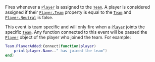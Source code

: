 Fires whenever a [`Player`](https://create.roblox.com/docs/reference/engine/classes/Player) is assigned to the [`Team`](https://create.roblox.com/docs/reference/engine/classes/Team). A player
is considered assigned if their [`Player.Team`](https://create.roblox.com/docs/reference/engine/classes/Player#Team) property is equal to
the [`Team`](https://create.roblox.com/docs/reference/engine/classes/Team) and [`Player.Neutral`](https://create.roblox.com/docs/reference/engine/classes/Player#Neutral) is false.

This event is team specific and will only fire when a [`Player`](https://create.roblox.com/docs/reference/engine/classes/Player)
joints the specific [`Team`](https://create.roblox.com/docs/reference/engine/classes/Team). Any function connected to this event
will be passed the [`Player`](https://create.roblox.com/docs/reference/engine/classes/Player) object of the player who joined the
team. For example:
```lua
Team.PlayerAdded:Connect(function(player)
	print(player.Name.." has joined the team")
end)
```